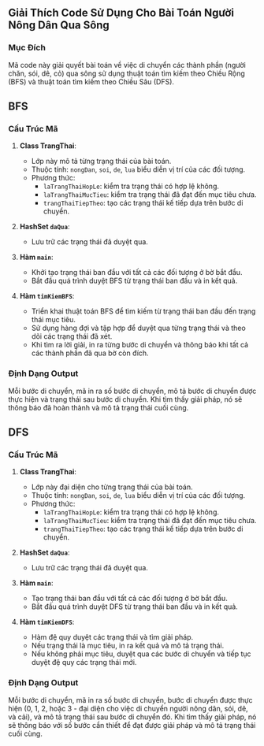 ## Giải Thích Code Sử Dụng Cho Bài Toán Người Nông Dân Qua Sông
### Mục Đích
Mã code này giải quyết bài toán về việc di chuyển các thành phần (người chăn, sói, dê, cỏ) qua sông sử dụng thuật toán tìm kiếm theo Chiều Rộng (BFS) và thuật toán tìm kiếm theo Chiều Sâu (DFS).

## BFS
### Cấu Trúc Mã

1. **Class TrangThai**:
    - Lớp này mô tả từng trạng thái của bài toán.
    - Thuộc tính: `nongDan`, `soi`, `de`, `lua` biểu diễn vị trí của các đối tượng.
    - Phương thức:
        - `laTrangThaiHopLe`: kiểm tra trạng thái có hợp lệ không.
        - `laTrangThaiMucTieu`: kiểm tra trạng thái đã đạt đến mục tiêu chưa.
        - `trangThaiTiepTheo`: tạo các trạng thái kế tiếp dựa trên bước di chuyển.

2. **HashSet `daQua`**:
    - Lưu trữ các trạng thái đã duyệt qua.

3. **Hàm `main`**:
    - Khởi tạo trạng thái ban đầu với tất cả các đối tượng ở bờ bắt đầu.
    - Bắt đầu quá trình duyệt BFS từ trạng thái ban đầu và in kết quả.

4. **Hàm `timKiemBFS`**:
    - Triển khai thuật toán BFS để tìm kiếm từ trạng thái ban đầu đến trạng thái mục tiêu.
    - Sử dụng hàng đợi và tập hợp để duyệt qua từng trạng thái và theo dõi các trạng thái đã xét.
    - Khi tìm ra lời giải, in ra từng bước di chuyển và thông báo khi tất cả các thành phần đã qua bờ còn đích.

### Định Dạng Output

Mỗi bước di chuyển, mã in ra số bước di chuyển, mô tả bước di chuyển được thực hiện và trạng thái sau bước di chuyển. Khi tìm thấy giải pháp, nó sẽ thông báo đã hoàn thành và mô tả trạng thái cuối cùng.

## DFS
### Cấu Trúc Mã

1. **Class TrangThai**:
    - Lớp này đại diện cho từng trạng thái của bài toán.
    - Thuộc tính: `nongDan`, `soi`, `de`, `lua` biểu diễn vị trí của các đối tượng.
    - Phương thức: 
        - `laTrangThaiHopLe`: kiểm tra trạng thái có hợp lệ không.
        - `laTrangThaiMucTieu`: kiểm tra trạng thái đã đạt đến mục tiêu chưa.
        - `trangThaiTiepTheo`: tạo các trạng thái kế tiếp dựa trên bước di chuyển.

2. **HashSet `daQua`**:
    - Lưu trữ các trạng thái đã duyệt qua.

3. **Hàm `main`**:
    - Tạo trạng thái ban đầu với tất cả các đối tượng ở bờ bắt đầu.
    - Bắt đầu quá trình duyệt DFS từ trạng thái ban đầu và in kết quả.

4. **Hàm `timKiemDFS`**:
    - Hàm đệ quy duyệt các trạng thái và tìm giải pháp.
    - Nếu trạng thái là mục tiêu, in ra kết quả và mô tả trạng thái.
    - Nếu không phải mục tiêu, duyệt qua các bước di chuyển và tiếp tục duyệt đệ quy các trạng thái mới.

### Định Dạng Output

Mỗi bước di chuyển, mã in ra số bước di chuyển, bước di chuyển được thực hiện (0, 1, 2, hoặc 3 - đại diện cho việc di chuyển người nông dân, sói, dê, và cải), và mô tả trạng thái sau bước di chuyển đó. Khi tìm thấy giải pháp, nó sẽ thông báo với số bước cần thiết để đạt được giải pháp và mô tả trạng thái cuối cùng.

